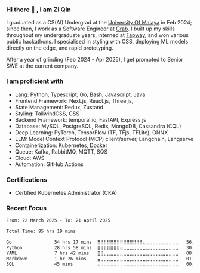 
  <!-- <img height="180rem" width="100%" src="https://github.com/ziqinyeow/ziqinyeow/blob/main/header.png?raw=true" /> -->

### Hi there 👋 , I am Zi Qin
<!-- ![visitors](https://visitor-badge.glitch.me/badge?page_id=page.id) -->

I graduated as a CS(AI) Undergrad at the [University Of Malaya](https://www.um.edu.my/) in Feb 2024; since then, I work as a Software Engineer at [Grab](https://www.grab.com/my/). I built up my skills throughout my undergraduate years, interned at [Tapway](https://gotapway.com/), and won various public hackathons. I specialised in styling with CSS, deploying ML models directly on the edge, and rapid prototyping.

After a year of grinding (Feb 2024 - Apr 2025), I get promoted to Senior SWE at the current company.

### I am proficient with

- Lang: Python, Typescript, Go, Bash, Javascript, Java
- Frontend Framework: Next.js, React.js, Three.js,
- State Management: Redux, Zustand
- Styling: TailwindCSS, CSS
- Backend Framework: temporal.io, FastAPI, Express.js
- Database: MySQL, PostgreSQL, Redis, MongoDB, Cassandra (CQL)
- Deep Learning: PyTorch, TensorFlow (TF, TFjs, TFLite), ONNX
- LLM: Model Context Protocol (MCP) client/server, Langchain, Langserve
- Containerization: Kubernetes, Docker
- Queue: Kafka, RabbitMQ, MQTT, SQS
- Cloud: AWS
- Automation: GitHub Actions
<!-- - Observability: Prometheus, DataDog -->

### Certifications

- Certified Kubernetes Administrator (CKA)

### Recent Focus
<!--START_SECTION:waka-->

```txt
From: 22 March 2025 - To: 21 April 2025

Total Time: 95 hrs 19 mins

Go                54 hrs 17 mins  ⣿⣿⣿⣿⣿⣿⣿⣿⣿⣿⣿⣿⣿⣿⣄⣀⣀⣀⣀⣀⣀⣀⣀⣀⣀   56.93 %
Python            28 hrs 58 mins  ⣿⣿⣿⣿⣿⣿⣿⣶⣀⣀⣀⣀⣀⣀⣀⣀⣀⣀⣀⣀⣀⣀⣀⣀⣀   30.38 %
YAML              7 hrs 42 mins   ⣿⣿⣀⣀⣀⣀⣀⣀⣀⣀⣀⣀⣀⣀⣀⣀⣀⣀⣀⣀⣀⣀⣀⣀⣀   08.08 %
Markdown          1 hr 26 mins    ⣤⣀⣀⣀⣀⣀⣀⣀⣀⣀⣀⣀⣀⣀⣀⣀⣀⣀⣀⣀⣀⣀⣀⣀⣀   01.51 %
SQL               45 mins         ⣄⣀⣀⣀⣀⣀⣀⣀⣀⣀⣀⣀⣀⣀⣀⣀⣀⣀⣀⣀⣀⣀⣀⣀⣀   00.80 %
```

<!--END_SECTION:waka-->

<!--![Leetcode Stats](https://leetcard.jacoblin.cool/ziqinyeow?ext=heatmap&theme=light,nord&width=1200&height=400)-->
